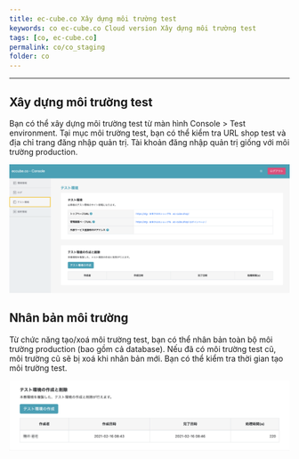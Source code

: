 ```yaml
---
title: ec-cube.co Xây dựng môi trường test
keywords: co ec-cube.co Cloud version Xây dựng môi trường test
tags: [co, ec-cube.co]
permalink: co/co_staging
folder: co
---
```


---

## Xây dựng môi trường test

Bạn có thể xây dựng môi trường test từ màn hình Console > Test environment.
Tại mục môi trường test, bạn có thể kiểm tra URL shop test và địa chỉ trang đăng nhập quản trị.
Tài khoản đăng nhập quản trị giống với môi trường production.

![console_staging](/images/co/console_staging_01.png)

## Nhân bản môi trường

Từ chức năng tạo/xoá môi trường test, bạn có thể nhân bản toàn bộ môi trường production (bao gồm cả database).
Nếu đã có môi trường test cũ, môi trường cũ sẽ bị xoá khi nhân bản mới.
Bạn có thể kiểm tra thời gian tạo môi trường test.

![console_staging](/images/co/console_staging_02.png)
